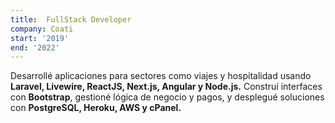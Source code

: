 ```yaml
---
title:  FullStack Developer
company: Coati
start: '2019'
end: '2022'
---
```


Desarrollé aplicaciones para sectores como viajes y hospitalidad usando **Laravel, Livewire, ReactJS, Next.js, Angular y Node.js.** Construí interfaces con **Bootstrap**, gestioné lógica de negocio y pagos, y desplegué soluciones con **PostgreSQL, Heroku, AWS y cPanel.**
